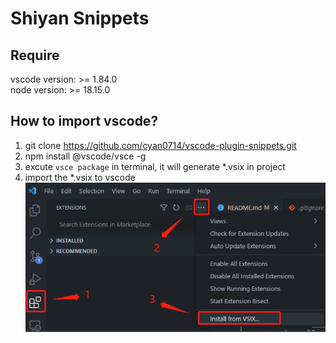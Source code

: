 # Shiyan Snippets

## Require
vscode version: >= 1.84.0  
node version: >= 18.15.0

## How to import vscode?
1. git clone https://github.com/cyan0714/vscode-plugin-snippets.git
2. npm install @vscode/vsce -g
3. excute `vsce package` in terminal, it will generate *.vsix in project
4. import the *.vsix to vscode  
![flow](./imgs/flow.png)
